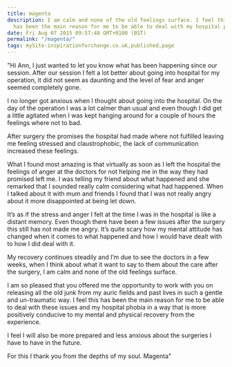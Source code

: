 ```yaml
---
title: magenta
description: I am calm and none of the old feelings surface. I feel this (life retuning session) 
  has been the main reason for me to be able to deal with my hospital phobia.
date: Fri Aug 07 2015 09:57:48 GMT+0100 (BST)
permalink: "/magenta/"
tags: mySite-inspirationforchange.co.uk,published,page
---
```

<div class="c2"><p class="c1"><span>&quot;Hi Ann, I just wanted to let you know what has been happening since our session. After our session I felt a lot better about going into hospital for my operation, it did not seem as daunting and the level of fear and anger seemed completely gone.</span></p><p class="c0"><span></span></p><p class="c1"><span>I no longer got anxious when I thought about going into the hospital. On the day of the operation I was a lot calmer than usual and even though I did get a little agitated when I was kept hanging around for a couple of hours the feelings where not to bad.</span></p><p class="c0"><span></span></p><p class="c1"><span>After surgery the promises the hospital had made where not fulfilled leaving me feeling stressed and claustrophobic, the lack of communication increased these feelings.</span></p><p class="c0"><span></span></p><p class="c1"><span>What I found most amazing is that virtually as soon as I left the hospital the feelings of anger at the doctors for not helping me in the way they had promised left me. I was telling my friend about what happened and she remarked that I sounded really calm considering what had happened. When I talked about it with mum and friends I found that I was not really angry about it more disappointed at being let down.</span></p><p class="c0"><span></span></p><p class="c1"><span>It&rsquo;s as if the stress and anger I felt at the time I was in the hospital is like a distant memory. Even though there have been a few issues after the surgery this still has not made me angry. It&rsquo;s quite scary how my mental attitude has changed when it comes to what happened and how I would have dealt with to how I did deal with it.</span></p><p class="c0"><span></span></p><p class="c1"><span>My recovery continues steadily and I&rsquo;m due to see the doctors in a few weeks, when I think about what it want to say to them about the care after the surgery, I am calm and none of the old feelings surface.</span></p><p class="c0"><span></span></p><p class="c1"><span>I am so pleased that you offered me the opportunity to work with you on releasing all the old junk from my auric fields and past lives in such a gentle and un-traumatic way. I feel this has been the main reason for me to be able to deal with these issues and my hospital phobia in a way that is more positively conducive to my mental and physical recovery from the experience.</span></p><p class="c0"><span></span></p><p class="c1"><span>I feel I will also be more prepared and less anxious about the surgeries I have to have in the future.</span></p><p class="c0"><span></span></p><p class="c1"><span>For this I thank you from the depths of my soul. Magenta&quot;</span></p><p class="c0"><span></span></p><p class="c0"><span></span></p></div>